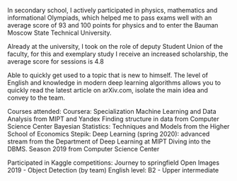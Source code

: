 In secondary school, I actively participated in physics, mathematics and informational Olympiads,
which helped me to pass exams well with an average score of 93 and 100 points for physics and to enter the Bauman Moscow State Technical University.

Already at the university, I took on the role of deputy Student Union of the faculty, for this and exemplary study I receive an increased scholarship,
the average score for sessions is 4.8

Able to quickly get used to a topic that is new to himself.
The level of English and knowledge in modern deep learning algorithms allows you to quickly read the latest article on arXiv.com, isolate the main idea and convey to the team.

Courses attended:
  Coursera: Specialization Machine Learning and Data Analysis from MIPT and Yandex
            Finding structure in data from Computer Science Center
            Bayesian Statistics: Techniques and Models from the Higher School of Economics
  Stepik:   Deep Learning (spring 2020): advanced stream from the Department of Deep Learning at MIPT
            Diving into the DBMS. Season 2019 from Computer Science Center

Participated in Kaggle competitions:
Journey to springfield
Open Images 2019 - Object Detection (by team)
English level: B2 - Upper intermediate
